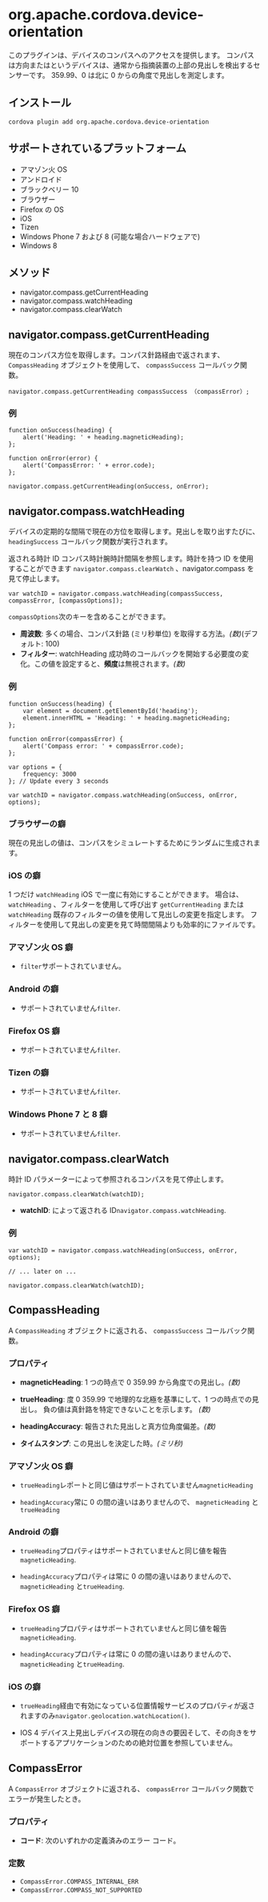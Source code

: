 <!---
    Licensed to the Apache Software Foundation (ASF) under one
    or more contributor license agreements.  See the NOTICE file
    distributed with this work for additional information
    regarding copyright ownership.  The ASF licenses this file
    to you under the Apache License, Version 2.0 (the
    "License"); you may not use this file except in compliance
    with the License.  You may obtain a copy of the License at

      http://www.apache.org/licenses/LICENSE-2.0

    Unless required by applicable law or agreed to in writing,
    software distributed under the License is distributed on an
    "AS IS" BASIS, WITHOUT WARRANTIES OR CONDITIONS OF ANY
    KIND, either express or implied.  See the License for the
    specific language governing permissions and limitations
    under the License.
-->

# org.apache.cordova.device-orientation

このプラグインは、デバイスのコンパスへのアクセスを提供します。 コンパスは方向またはというデバイスは、通常から指摘装置の上部の見出しを検出するセンサーです。 359.99、0 は北に 0 からの角度で見出しを測定します。

## インストール

    cordova plugin add org.apache.cordova.device-orientation
    

## サポートされているプラットフォーム

*   アマゾン火 OS
*   アンドロイド
*   ブラックベリー 10
*   ブラウザー
*   Firefox の OS
*   iOS
*   Tizen
*   Windows Phone 7 および 8 (可能な場合ハードウェアで)
*   Windows 8

## メソッド

*   navigator.compass.getCurrentHeading
*   navigator.compass.watchHeading
*   navigator.compass.clearWatch

## navigator.compass.getCurrentHeading

現在のコンパス方位を取得します。コンパス針路経由で返されます、 `CompassHeading` オブジェクトを使用して、 `compassSuccess` コールバック関数。

    navigator.compass.getCurrentHeading compassSuccess （compassError）;
    

### 例

    function onSuccess(heading) {
        alert('Heading: ' + heading.magneticHeading);
    };
    
    function onError(error) {
        alert('CompassError: ' + error.code);
    };
    
    navigator.compass.getCurrentHeading(onSuccess, onError);
    

## navigator.compass.watchHeading

デバイスの定期的な間隔で現在の方位を取得します。見出しを取り出すたびに、 `headingSuccess` コールバック関数が実行されます。

返される時計 ID コンパス時計腕時計間隔を参照します。時計を持つ ID を使用することができます `navigator.compass.clearWatch` 、navigator.compass を見て停止します。

    var watchID = navigator.compass.watchHeading(compassSuccess, compassError, [compassOptions]);
    

`compassOptions`次のキーを含めることができます。

*   **周波数**: 多くの場合、コンパス針路 (ミリ秒単位) を取得する方法。*(数)*(デフォルト: 100)
*   **フィルター**: watchHeading 成功時のコールバックを開始する必要度の変化。この値を設定すると、**頻度**は無視されます。*(数)*

### 例

    function onSuccess(heading) {
        var element = document.getElementById('heading');
        element.innerHTML = 'Heading: ' + heading.magneticHeading;
    };
    
    function onError(compassError) {
        alert('Compass error: ' + compassError.code);
    };
    
    var options = {
        frequency: 3000
    }; // Update every 3 seconds
    
    var watchID = navigator.compass.watchHeading(onSuccess, onError, options);
    

### ブラウザーの癖

現在の見出しの値は、コンパスをシミュレートするためにランダムに生成されます。

### iOS の癖

1 つだけ `watchHeading` iOS で一度に有効にすることができます。 場合は、 `watchHeading` 、フィルターを使用して呼び出す `getCurrentHeading` または `watchHeading` 既存のフィルターの値を使用して見出しの変更を指定します。 フィルターを使用して見出しの変更を見て時間間隔よりも効率的にファイルです。

### アマゾン火 OS 癖

*   `filter`サポートされていません。

### Android の癖

*   サポートされていません`filter`.

### Firefox OS 癖

*   サポートされていません`filter`.

### Tizen の癖

*   サポートされていません`filter`.

### Windows Phone 7 と 8 癖

*   サポートされていません`filter`.

## navigator.compass.clearWatch

時計 ID パラメーターによって参照されるコンパスを見て停止します。

    navigator.compass.clearWatch(watchID);
    

*   **watchID**: によって返される ID`navigator.compass.watchHeading`.

### 例

    var watchID = navigator.compass.watchHeading(onSuccess, onError, options);
    
    // ... later on ...
    
    navigator.compass.clearWatch(watchID);
    

## CompassHeading

A `CompassHeading` オブジェクトに返される、 `compassSuccess` コールバック関数。

### プロパティ

*   **magneticHeading**: 1 つの時点で 0 359.99 から角度での見出し。*(数)*

*   **trueHeading**: 度 0 359.99 で地理的な北極を基準にして、1 つの時点での見出し。 負の値は真針路を特定できないことを示します。 *(数)*

*   **headingAccuracy**: 報告された見出しと真方位角度偏差。*(数)*

*   **タイムスタンプ**: この見出しを決定した時。*(ミリ秒)*

### アマゾン火 OS 癖

*   `trueHeading`レポートと同じ値はサポートされていません`magneticHeading`

*   `headingAccuracy`常に 0 の間の違いはありませんので、 `magneticHeading` と`trueHeading`

### Android の癖

*   `trueHeading`プロパティはサポートされていませんと同じ値を報告`magneticHeading`.

*   `headingAccuracy`プロパティは常に 0 の間の違いはありませんので、 `magneticHeading` と`trueHeading`.

### Firefox OS 癖

*   `trueHeading`プロパティはサポートされていませんと同じ値を報告`magneticHeading`.

*   `headingAccuracy`プロパティは常に 0 の間の違いはありませんので、 `magneticHeading` と`trueHeading`.

### iOS の癖

*   `trueHeading`経由で有効になっている位置情報サービスのプロパティが返されますのみ`navigator.geolocation.watchLocation()`.

*   IOS 4 デバイス上見出しデバイスの現在の向きの要因そして、その向きをサポートするアプリケーションのための絶対位置を参照していません。

## CompassError

A `CompassError` オブジェクトに返される、 `compassError` コールバック関数でエラーが発生したとき。

### プロパティ

*   **コード**: 次のいずれかの定義済みのエラー コード。

### 定数

*   `CompassError.COMPASS_INTERNAL_ERR`
*   `CompassError.COMPASS_NOT_SUPPORTED`